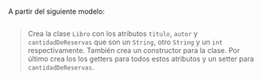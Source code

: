 A partir del siguiente modelo:

<img src="http://www.plantuml.com/plantuml/png/TP11JyCm38Nl_HLMJjbO3rmBGXjmx0b-WPT6awKiaH9t4aByTrPthZB6hi_FtxFVjZ1c7e-XwMcVaraRMBSjc4S3hxGFbDWxxC2u59byzAPfNC1IgYbyDm0jX6c_TD1JuMU1lSnwSXXemA63JyuK3sVreLwtYmFKihdGpi8kP_ogc2jPFtZkTSkkbZsGOQc65LrDa_sKQ5X04YMKAcScwHIildTpZz9-j1dHBwKmyHYI9ek48wTyfJYCF1tuxZzyyVc4vnYAB1VCC7l7ifbfJ_gPllHsOvVt55h-SzpB-5lNRagiEbUYw62ltglAsVeuZCVm2m00" alt="" width="auto" height="auto">

> Crea la clase  `Libro` con los atributos `titulo`, `autor` y `cantidadDeReservas` que son un `String`, otro `String` y un `int` respectivamente. También crea un constructor para la clase. 
Por último crea los los getters para todos estos atributos y un setter para `cantidadDeReservas`.